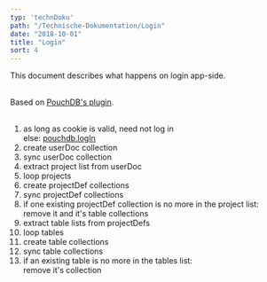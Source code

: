 ```yaml
---
typ: 'technDoku'
path: "/Technische-Dokumentation/Login"
date: "2018-10-01"
title: "Login"
sort: 4
---
```


This document describes what happens on login app-side.<br/><br/>

Based on [PouchDB's plugin](https://github.com/pouchdb-community/pouchdb-authentication).<br/><br/>

1. as long as cookie is valid, need not log in<br/>
   else: [pouchdb.logIn](https://github.com/pouchdb-community/pouchdb-authentication/blob/master/docs/api.md#dbloginusername-password--options--callback)
2. create userDoc collection
3. sync userDoc collection
4. extract project list from userDoc
5. loop projects
6. create projectDef collections
7. sync projectDef collections
8. if one existing projectDef collection is no more in the project list:<br/>
   remove it and it's table collections
9. extract table lists from projectDefs
10. loop tables
11. create table collections
12. sync table collections
13. if an existing table is no more in the tables list:<br/>
    remove it's collection


